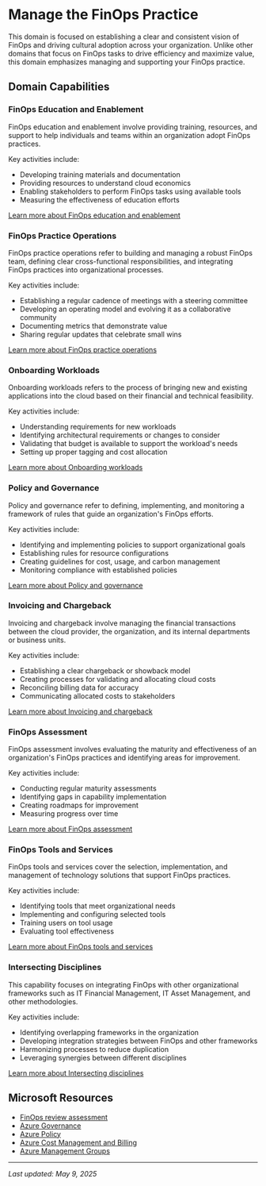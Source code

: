 # Manage the FinOps Practice

This domain is focused on establishing a clear and consistent vision of FinOps and driving cultural adoption across your organization. Unlike other domains that focus on FinOps tasks to drive efficiency and maximize value, this domain emphasizes managing and supporting your FinOps practice.

## Domain Capabilities

### FinOps Education and Enablement
FinOps education and enablement involve providing training, resources, and support to help individuals and teams within an organization adopt FinOps practices.

Key activities include:
- Developing training materials and documentation
- Providing resources to understand cloud economics
- Enabling stakeholders to perform FinOps tasks using available tools
- Measuring the effectiveness of education efforts

[Learn more about FinOps education and enablement](https://learn.microsoft.com/en-us/cloud-computing/finops/framework/manage/education)

### FinOps Practice Operations
FinOps practice operations refer to building and managing a robust FinOps team, defining clear cross-functional responsibilities, and integrating FinOps practices into organizational processes.

Key activities include:
- Establishing a regular cadence of meetings with a steering committee
- Developing an operating model and evolving it as a collaborative community
- Documenting metrics that demonstrate value
- Sharing regular updates that celebrate small wins

[Learn more about FinOps practice operations](https://learn.microsoft.com/en-us/cloud-computing/finops/framework/manage/operations)

### Onboarding Workloads
Onboarding workloads refers to the process of bringing new and existing applications into the cloud based on their financial and technical feasibility.

Key activities include:
- Understanding requirements for new workloads
- Identifying architectural requirements or changes to consider
- Validating that budget is available to support the workload's needs
- Setting up proper tagging and cost allocation

[Learn more about Onboarding workloads](https://learn.microsoft.com/en-us/cloud-computing/finops/framework/manage/onboarding)

### Policy and Governance
Policy and governance refer to defining, implementing, and monitoring a framework of rules that guide an organization's FinOps efforts.

Key activities include:
- Identifying and implementing policies to support organizational goals
- Establishing rules for resource configurations
- Creating guidelines for cost, usage, and carbon management
- Monitoring compliance with established policies

[Learn more about Policy and governance](https://learn.microsoft.com/en-us/cloud-computing/finops/framework/manage/governance)

### Invoicing and Chargeback
Invoicing and chargeback involve managing the financial transactions between the cloud provider, the organization, and its internal departments or business units.

Key activities include:
- Establishing a clear chargeback or showback model
- Creating processes for validating and allocating cloud costs
- Reconciling billing data for accuracy
- Communicating allocated costs to stakeholders

[Learn more about Invoicing and chargeback](https://learn.microsoft.com/en-us/cloud-computing/finops/framework/manage/invoicing-chargeback)

### FinOps Assessment
FinOps assessment involves evaluating the maturity and effectiveness of an organization's FinOps practices and identifying areas for improvement.

Key activities include:
- Conducting regular maturity assessments
- Identifying gaps in capability implementation
- Creating roadmaps for improvement
- Measuring progress over time

[Learn more about FinOps assessment](https://learn.microsoft.com/en-us/cloud-computing/finops/framework/manage/assessment)

### FinOps Tools and Services
FinOps tools and services cover the selection, implementation, and management of technology solutions that support FinOps practices.

Key activities include:
- Identifying tools that meet organizational needs
- Implementing and configuring selected tools
- Training users on tool usage
- Evaluating tool effectiveness

[Learn more about FinOps tools and services](https://learn.microsoft.com/en-us/cloud-computing/finops/framework/manage/tools-services)

### Intersecting Disciplines
This capability focuses on integrating FinOps with other organizational frameworks such as IT Financial Management, IT Asset Management, and other methodologies.

Key activities include:
- Identifying overlapping frameworks in the organization
- Developing integration strategies between FinOps and other frameworks
- Harmonizing processes to reduce duplication
- Leveraging synergies between different disciplines

[Learn more about Intersecting disciplines](https://learn.microsoft.com/en-us/cloud-computing/finops/framework/manage/intersecting-disciplines)

## Microsoft Resources
- [FinOps review assessment](https://learn.microsoft.com/en-us/assessments/ad1c0f6b-396b-44a4-924b-7a4c778a13d3)
- [Azure Governance](https://learn.microsoft.com/en-us/azure/governance/)
- [Azure Policy](https://learn.microsoft.com/en-us/azure/governance/policy/overview)
- [Azure Cost Management and Billing](https://learn.microsoft.com/en-us/azure/cost-management-billing/cost-management-billing-overview)
- [Azure Management Groups](https://learn.microsoft.com/en-us/azure/governance/management-groups/overview)

---

_Last updated: May 9, 2025_
